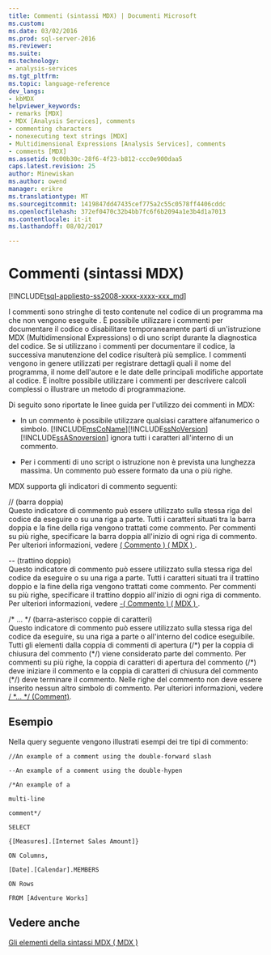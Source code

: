 ```yaml
---
title: Commenti (sintassi MDX) | Documenti Microsoft
ms.custom: 
ms.date: 03/02/2016
ms.prod: sql-server-2016
ms.reviewer: 
ms.suite: 
ms.technology:
- analysis-services
ms.tgt_pltfrm: 
ms.topic: language-reference
dev_langs:
- kbMDX
helpviewer_keywords:
- remarks [MDX]
- MDX [Analysis Services], comments
- commenting characters
- nonexecuting text strings [MDX]
- Multidimensional Expressions [Analysis Services], comments
- comments [MDX]
ms.assetid: 9c00b30c-28f6-4f23-b812-ccc0e900daa5
caps.latest.revision: 25
author: Minewiskan
ms.author: owend
manager: erikre
ms.translationtype: MT
ms.sourcegitcommit: 1419847dd47435cef775a2c55c0578ff4406cddc
ms.openlocfilehash: 372ef0470c32b4bb7fc6f6b2094a1e3b4d1a7013
ms.contentlocale: it-it
ms.lasthandoff: 08/02/2017

---
```

# <a name="comments-mdx-syntax"></a>Commenti (sintassi MDX)
[!INCLUDE[tsql-appliesto-ss2008-xxxx-xxxx-xxx_md](../includes/tsql-appliesto-ss2008-xxxx-xxxx-xxx-md.md)]

  I commenti sono stringhe di testo contenute nel codice di un programma ma che non vengono eseguite . È possibile utilizzare i commenti per documentare il codice o disabilitare temporaneamente parti di un'istruzione MDX (Multidimensional Expressions) o di uno script durante la diagnostica del codice. Se si utilizzano i commenti per documentare il codice, la successiva manutenzione del codice risulterà più semplice. I commenti vengono in genere utilizzati per registrare dettagli quali il nome del programma, il nome dell'autore e le date delle principali modifiche apportate al codice. È inoltre possibile utilizzare i commenti per descrivere calcoli complessi o illustrare un metodo di programmazione.  
  
 Di seguito sono riportate le linee guida per l'utilizzo dei commenti in MDX:  
  
-   In un commento è possibile utilizzare qualsiasi carattere alfanumerico o simbolo. [!INCLUDE[msCoName](../includes/msconame-md.md)][!INCLUDE[ssNoVersion](../includes/ssnoversion-md.md)] [!INCLUDE[ssASnoversion](../includes/ssasnoversion-md.md)] ignora tutti i caratteri all'interno di un commento.  
  
-   Per i commenti di uno script o istruzione non è prevista una lunghezza massima. Un commento può essere formato da una o più righe.  
  
 MDX supporta gli indicatori di commento seguenti:  
  
 // (barra doppia)  
 Questo indicatore di commento può essere utilizzato sulla stessa riga del codice da eseguire o su una riga a parte. Tutti i caratteri situati tra la barra doppia e la fine della riga vengono trattati come commento. Per commenti su più righe, specificare la barra doppia all'inizio di ogni riga di commento. Per ulteriori informazioni, vedere [&#40; Commento &#41; &#40; MDX &#41; ](../mdx/comment-mdx-double-slash.md).  
  
 -- (trattino doppio)  
 Questo indicatore di commento può essere utilizzato sulla stessa riga del codice da eseguire o su una riga a parte. Tutti i caratteri situati tra il trattino doppio e la fine della riga vengono trattati come commento. Per commenti su più righe, specificare il trattino doppio all'inizio di ogni riga di commento. Per ulteriori informazioni, vedere [-&#40; Commento &#41; &#40; MDX &#41; ](../mdx/comment-mdx-operator-reference.md).  
  
 /* ... \*/ (barra-asterisco coppie di caratteri)  
 Questo indicatore di commento può essere utilizzato sulla stessa riga del codice da eseguire, su una riga a parte o all'interno del codice eseguibile. Tutti gli elementi dalla coppia di commenti di apertura (/\*) per la coppia di chiusura del commento (\*/) viene considerato parte del commento. Per commenti su più righe, la coppia di caratteri di apertura del commento (/\*) deve iniziare il commento e la coppia di caratteri di chiusura del commento (\*/) deve terminare il commento. Nelle righe del commento non deve essere inserito nessun altro simbolo di commento. Per ulteriori informazioni, vedere [/ *... \*/ (Comment)](../mdx/comment-mdx.md).  
  
## <a name="example"></a>Esempio  
 Nella query seguente vengono illustrati esempi dei tre tipi di commento:  
  
 `//An example of a comment using the double-forward slash`  
  
 `--An example of a comment using the double-hypen`  
  
 `/*An example of a`  
  
 `multi-line`  
  
 `comment*/`  
  
 `SELECT`  
  
 `{[Measures].[Internet Sales Amount]}`  
  
 `ON Columns,`  
  
 `[Date].[Calendar].MEMBERS`  
  
 `ON Rows`  
  
 `FROM [Adventure Works]`  
  
## <a name="see-also"></a>Vedere anche  
 [Gli elementi della sintassi MDX &#40; MDX &#41;](../mdx/mdx-syntax-elements-mdx.md)  
  
  

